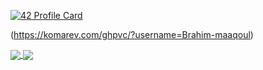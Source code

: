 [![42 Profile Card](https://1337-readme.vercel.app/api/profile?cursus=42cursus&dark=true&email=hide&login=bmaaqoul)](https://github.com/mohouyizme/1337-readme)


(https://komarev.com/ghpvc/?username=Brahim-maaqoul)

<a href="https://github.com/Brahim-maaqoul?tab=repositories">
  <img align="center" src="https://github-readme-stats.vercel.app/api/top-langs/?username=Brahim-maaqoul&theme=dark"/>
</a>

<a href="https://github.com/Brahim-maaqoul?tab=repositories">
 <img align="center" src="https://github-readme-stats.vercel.app/api?username=Brahim-maaqoul&line_height=40&show_icons=true&theme=dark">
</a>
